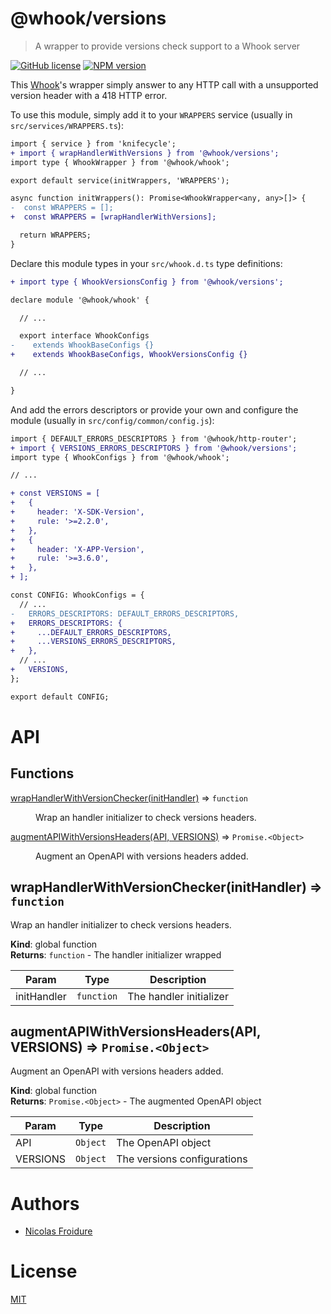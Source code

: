 [//]: # ( )
[//]: # (This file is automatically generated by a `metapak`)
[//]: # (module. Do not change it  except between the)
[//]: # (`content:start/end` flags, your changes would)
[//]: # (be overridden.)
[//]: # ( )
# @whook/versions
> A wrapper to provide versions check support to a Whook server

[![GitHub license](https://img.shields.io/badge/license-MIT-blue.svg)](https://github.com/nfroidure/whook/blob/master/packages/whook-versions/LICENSE)
[![NPM version](https://badge.fury.io/js/%40whook%2Fversions.svg)](https://npmjs.org/package/@whook/versions)


[//]: # (::contents:start)

This [Whook](https://github.com/nfroidure/whook)'s wrapper simply answer
 to any HTTP call with a unsupported version header with a 418 HTTP error.

To use this module, simply add it to your `WRAPPERS` service
 (usually in `src/services/WRAPPERS.ts`):
```diff
import { service } from 'knifecycle';
+ import { wrapHandlerWithVersions } from '@whook/versions';
import type { WhookWrapper } from '@whook/whook';

export default service(initWrappers, 'WRAPPERS');

async function initWrappers(): Promise<WhookWrapper<any, any>[]> {
-  const WRAPPERS = [];
+  const WRAPPERS = [wrapHandlerWithVersions];

  return WRAPPERS;
}
```

Declare this module types in your `src/whook.d.ts` type
 definitions:
```diff
+ import type { WhookVersionsConfig } from '@whook/versions';

declare module '@whook/whook' {

  // ...

  export interface WhookConfigs
-    extends WhookBaseConfigs {}
+    extends WhookBaseConfigs, WhookVersionsConfig {}

  // ...

}
```

And add the errors descriptors or provide your
 own and configure the module (usually in
 `src/config/common/config.js`):
```diff
import { DEFAULT_ERRORS_DESCRIPTORS } from '@whook/http-router';
+ import { VERSIONS_ERRORS_DESCRIPTORS } from '@whook/versions';
import type { WhookConfigs } from '@whook/whook';

// ...

+ const VERSIONS = [
+   {
+     header: 'X-SDK-Version',
+     rule: '>=2.2.0',
+   },
+   {
+     header: 'X-APP-Version',
+     rule: '>=3.6.0',
+   },
+ ];

const CONFIG: WhookConfigs = {
  // ...
-   ERRORS_DESCRIPTORS: DEFAULT_ERRORS_DESCRIPTORS,
+   ERRORS_DESCRIPTORS: {
+     ...DEFAULT_ERRORS_DESCRIPTORS,
+     ...VERSIONS_ERRORS_DESCRIPTORS,
+   },
  // ...
+   VERSIONS,
};

export default CONFIG;
```

[//]: # (::contents:end)

# API
## Functions

<dl>
<dt><a href="#wrapHandlerWithVersionChecker">wrapHandlerWithVersionChecker(initHandler)</a> ⇒ <code>function</code></dt>
<dd><p>Wrap an handler initializer to check versions headers.</p>
</dd>
<dt><a href="#augmentAPIWithVersionsHeaders">augmentAPIWithVersionsHeaders(API, VERSIONS)</a> ⇒ <code>Promise.&lt;Object&gt;</code></dt>
<dd><p>Augment an OpenAPI with versions headers added.</p>
</dd>
</dl>

<a name="wrapHandlerWithVersionChecker"></a>

## wrapHandlerWithVersionChecker(initHandler) ⇒ <code>function</code>
Wrap an handler initializer to check versions headers.

**Kind**: global function  
**Returns**: <code>function</code> - The handler initializer wrapped  

| Param | Type | Description |
| --- | --- | --- |
| initHandler | <code>function</code> | The handler initializer |

<a name="augmentAPIWithVersionsHeaders"></a>

## augmentAPIWithVersionsHeaders(API, VERSIONS) ⇒ <code>Promise.&lt;Object&gt;</code>
Augment an OpenAPI with versions headers added.

**Kind**: global function  
**Returns**: <code>Promise.&lt;Object&gt;</code> - The augmented  OpenAPI object  

| Param | Type | Description |
| --- | --- | --- |
| API | <code>Object</code> | The OpenAPI object |
| VERSIONS | <code>Object</code> | The versions configurations |


# Authors
- [Nicolas Froidure](http://insertafter.com/en/index.html)

# License
[MIT](https://github.com/nfroidure/whook/blob/master/packages/whook-versions/LICENSE)

